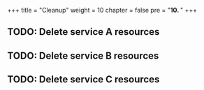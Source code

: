 +++
title = "Cleanup"
weight = 10
chapter = false
pre = "<b>10. </b>"
+++

## TODO: Delete service A resources

## TODO: Delete service B resources

## TODO: Delete service C resources
